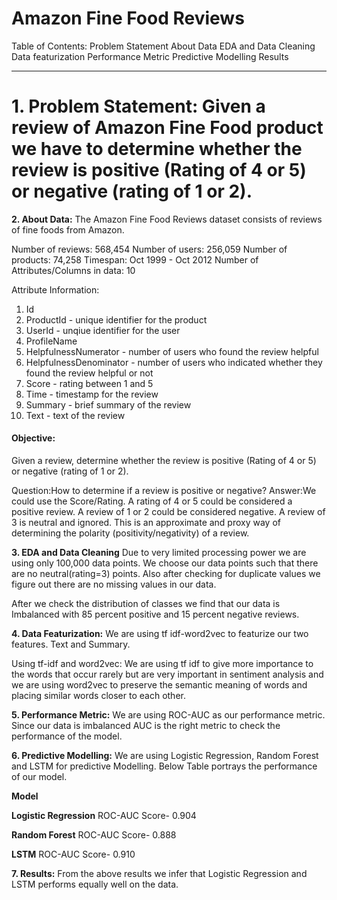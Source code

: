 # Amazon Fine Food Reviews

Table of Contents:
Problem Statement
About Data
EDA and Data Cleaning
Data featurization
Performance Metric
Predictive Modelling
Results
*****************************************************************************
# 1. Problem Statement: Given a review of Amazon Fine Food product we have to determine whether the review is positive (Rating of 4 or 5) or negative (rating of 1 or 2).

**2. About Data:** 
The Amazon Fine Food Reviews dataset consists of reviews of fine foods from Amazon.

Number of reviews: 568,454
Number of users: 256,059
Number of products: 74,258
Timespan: Oct 1999 - Oct 2012
Number of Attributes/Columns in data: 10 
 
Attribute Information:
 
1. Id
2. ProductId - unique identifier for the product
3. UserId - unqiue identifier for the user
4. ProfileName
5. HelpfulnessNumerator - number of users who found the review helpful
6. HelpfulnessDenominator - number of users who indicated whether they    found the review helpful or not
7. Score - rating between 1 and 5
8. Time - timestamp for the review
9. Summary - brief summary of the review
10. Text - text of the review
 
 
#### Objective:
Given a review, determine whether the review is positive (Rating of 4 or 5) or negative (rating of 1 or 2).
 
 
Question:How to determine if a review is positive or negative?
Answer:We could use the Score/Rating. A rating of 4 or 5 could be considered a positive review. A review of 1 or 2 could be considered negative. A review of 3 is neutral and ignored. This is an approximate and proxy way of determining the polarity (positivity/negativity) of a review.
 

**3. EDA and Data Cleaning**
Due to very limited processing power we are using only 100,000 data points. We choose our data points such that there are no neutral(rating=3) points. Also after checking for duplicate values we figure out there are no missing values in our data.
 
After we check the distribution of classes we find that our data is Imbalanced with 85 percent positive and 15 percent negative reviews.
 

**4. Data Featurization:** We are using tf idf-word2vec to featurize our two features. Text and Summary.

Using tf-idf and word2vec: We are using tf idf to give more importance to the words that occur rarely but are very important in sentiment analysis and we are using word2vec to preserve the semantic meaning of words and placing similar words closer to each other.

**5. Performance Metric:** We are using ROC-AUC as our performance metric. Since our data is imbalanced AUC is the right metric to check the performance of the model.

**6. Predictive Modelling:** We are using Logistic Regression, Random Forest and LSTM for predictive Modelling. Below Table portrays the performance of our model.


**Model**

**Logistic Regression**
ROC-AUC Score- 0.904

**Random Forest**
ROC-AUC Score- 0.888

**LSTM**
ROC-AUC Score- 0.910


**7. Results:** From the above results we infer that Logistic Regression and LSTM performs equally well on the data.
